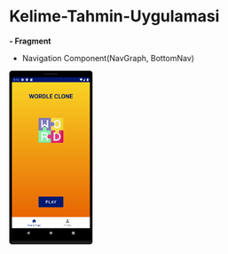 # Kelime-Tahmin-Uygulamasi
<b>- Fragment</b>
- Navigation Component(NavGraph, BottomNav)
 
<img src="Screenshots/homepage.png" width="150">

